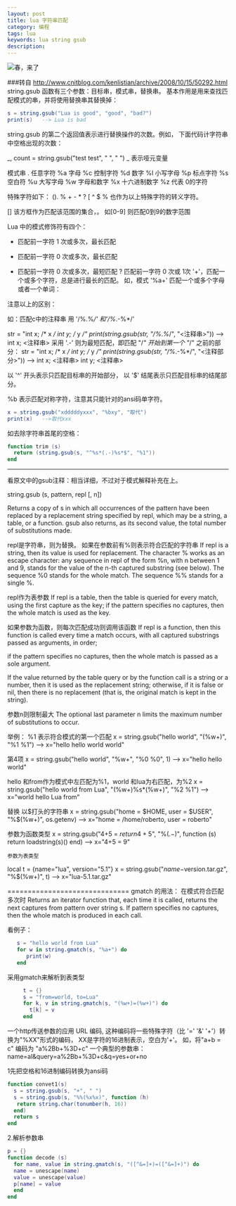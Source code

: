 ```yaml
---
layout: post
title: lua 字符串匹配
category: 编程
tags: lua 
keywords: lua string gsub
description: 
---
```

![春，来了](http://image.nationalgeographic.com.cn/2015/0417/20150417032313964.jpg)

###转自 <a href="http://www.cnitblog.com/kenlistian/archive/2008/10/15/50292.html">http://www.cnitblog.com/kenlistian/archive/2008/10/15/50292.html </a>
string.gsub 函数有三个参数：目标串，模式串，替换串。
基本作用是用来查找匹配模式的串，并将使用替换串其替换掉： 

```lua
s = string.gsub("Lua is good", "good", "bad?") 
print(s)   --> Lua is bad
```

string.gsub 的第二个返回值表示进行替换操作的次数。例如，
下面代码计字符串中空格出现的次数： 

_, count = string.gsub("test test", " ", " ") 
_ 表示哑元变量

模式串
.   任意字符 
%a   字母 
%c   控制字符 
%d   数字 
%l   小写字母 
%p   标点字符 
%s   空白符 
%u   大写字母 
%w   字母和数字 
%x   十六进制数字 
%z   代表 0的字符 


特殊字符如下：
(). % + - * ? [ ^ $ 
% 也作为以上特殊字符的转义字符。

[] 该方框作为匹配该范围的集合，。
  如[0-9] 则匹配0到9的数字范围

Lua 中的模式修饰符有四个： 
+   匹配前一字符 1 次或多次，最长匹配
*   匹配前一字符 0 次或多次，最长匹配
-   匹配前一字符 0 次或多次，最短匹配
?   匹配前一字符 0 次或 1次 
'+'，匹配一个或多个字符，总是进行最长的匹配。
如，模式  '%a+'  匹配一个或多个字母或者一个单词： 

注意以上的区别：

如：匹配c中的注释串
用 '/%*.*%*/'  和'/%*.-%*/'

str = "int x; /* x */  int y; /* y */" 
print(string.gsub(str, "/%*.*%*/", "<注释串>")) 
  --> int x; <注释串> 
采用 '.-' 则为最短匹配，即匹配 "/*" 开始到第一个 "*/"  之前的部分： 
str = "int x; /* x */  int y; /* y */" 
print(string.gsub(str, "/%*.-%*/", "<注释部分>")) 
  --> int x; <注释串>  int y; <注释串> 

以 '^'  开头表示只匹配目标串的开始部分，
以 '$'  结尾表示只匹配目标串的结尾部分。

%b 表示匹配对称字符，注意其只能针对的ansi码单字符。
```lua
x = string.gsub("xdddddyxxx", "%bxy", "取代")
print(x)   -->取代xxx
```

如去除字符串首尾的空格： 
```lua
function trim (s) 
  return (string.gsub(s, "^%s*(.-)%s*$", "%1")) 
end 
```


---------------------------------

看原文中的gsub注释：相当详细，不过对于模式解释补充在上。

string.gsub (s, pattern, repl [, n])

Returns a copy of s in which all occurrences of the pattern 
have been replaced by a replacement string specified by repl,
which may be a string, a table, or a function. 
gsub also returns, as its second value, the total number of substitutions made.

repl是字符串，则为替换。 如果在参数前有%则表示符合匹配的字符串
If repl is a string, then its value is used for replacement. 
The character % works as an escape character:
any sequence in repl of the form %n, with n between 1 and 9, stands for the 
value of the n-th captured substring (see below). 
The sequence %0 stands for the whole match. The sequence %% stands for a single %.


repl作为表参数
If repl is a table, then the table is queried for every match, 
using the first capture as the key; if the pattern specifies 
no captures, then the whole match is used as the key.

如果参数为函数，则每次匹配成功则调用该函数
If repl is a function, then this function is called every 
time a match occurs, with all captured substrings passed 
as arguments, in order; 

if the pattern specifies no captures,
then the whole match is passed as a sole argument.

If the value returned by the table query or by the function call is a string or a number, 
then it is used as the replacement string; otherwise, if it is false or nil, 
then there is no replacement (that is, the original match is kept in the string).

参数n则限制最大
The optional last parameter n limits the maximum number of substitutions to occur.


举例：
   %1 表示符合模式的第一个匹配
   x = string.gsub("hello world", "(%w+)", "%1 %1")
   --> x="hello hello world world"
     
   第4项
   x = string.gsub("hello world", "%w+", "%0 %0", 1)
   --> x="hello hello world"
   
   hello 和from作为模式中左匹配为%1，world 和lua为右匹配，为%2
   x = string.gsub("hello world from Lua", "(%w+)%s*(%w+)", "%2 %1")
   --> x="world hello Lua from"

   替换 以$打头的字符串
   x = string.gsub("home = $HOME, user = $USER", "%$(%w+)", os.getenv)
   --> x="home = /home/roberto, user = roberto"
   
   参数为函数类型
   x = string.gsub("4+5 = $return 4+5$", "%$(.-)%$", function (s)
           return loadstring(s)()
         end)
     --> x="4+5 = 9"
     
    参数为表类型
   local t = {name="lua", version="5.1"}
   x = string.gsub("$name-$version.tar.gz", "%$(%w+)", t)
   --> x="lua-5.1.tar.gz"

==============================
gmatch 的用法：
在模式符合匹配多次时
Returns an iterator function that, each time it is called,
returns the next captures from pattern over string s. 
If pattern specifies no captures, then the whole match 
is produced in each call.

看例子：
```lua
   s = "hello world from Lua"
   for w in string.gmatch(s, "%a+") do
      print(w)
   end
 ```
  
采用gmatch来解析到表类型
```lua
     t = {}
     s = "from=world, to=Lua"
     for k, v in string.gmatch(s, "(%w+)=(%w+)") do
       t[k] = v
     end
```

一个http传送参数的应用
URL 编码,
这种编码将一些特殊字符（比  '=' '&' '+'）转换为"%XX"形式的编码，
XX是字符的16进制表示，空白为'+'。
如，将"a+b = c"  编码为 "a%2Bb+%3D+c" 
一个典型的参数串：
name=al&query=a%2Bb+%3D+c&q=yes+or+no 

1先把空格和16进制编码转换为ansi码
```lua
function convet1(s) 
  s = string.gsub(s, "+", " ") 
  s = string.gsub(s, "%%(%x%x)", function (h) 
   return string.char(tonumber(h, 16)) 
  end) 
  return s 
end 
```

2.解析参数串
```lua
p = {} 
function decode (s) 
  for name, value in string.gmatch(s, "([^&=]+)=([^&=]+)") do 
  name = unescape(name) 
  value = unescape(value) 
  p[name] = value 
  end 
end 
```





